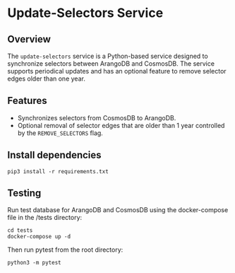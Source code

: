 # Update-Selectors Service

## Overview
The `update-selectors` service is a Python-based service designed to synchronize selectors between ArangoDB and CosmosDB. The service supports periodical updates and has an optional feature to remove selector edges older than one year.

## Features
* Synchronizes selectors from CosmosDB to ArangoDB.
* Optional removal of selector edges that are older than 1 year controlled by the `REMOVE_SELECTORS` flag.

## Install dependencies
```
pip3 install -r requirements.txt
```

## Testing
Run test database for ArangoDB and CosmosDB using the docker-compose file in the /tests directory:
```
cd tests
docker-compose up -d
```

Then run pytest from the root directory:

```
python3 -m pytest
```
